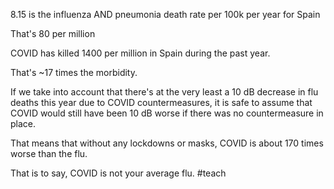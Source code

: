 8.15 is the influenza AND pneumonia death rate per 100k per year for Spain

That's 80 per million

COVID has killed 1400 per million in Spain during the past year.

That's ~17 times the morbidity.

If we take into account that there's at the very least a 10 dB decrease in flu deaths this year due to COVID countermeasures, it is safe to assume that COVID would still have been 10 dB worse if there was no countermeasure in place.

That means that without any lockdowns or masks, COVID is about 170 times worse than the flu.

That is to say, COVID is not your average flu.
#teach